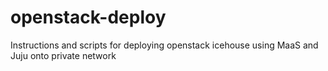 # openstack-deploy
Instructions and scripts for deploying openstack icehouse using MaaS and Juju onto private network
